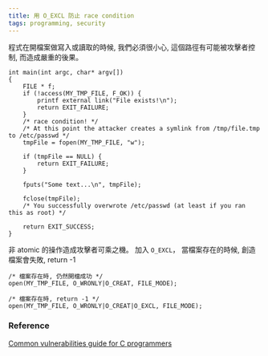 ```yaml
---
title: 用 O_EXCL 防止 race condition 
tags: programming, security
---
```


程式在開檔案做寫入或讀取的時候, 我們必須很小心,
這個路徑有可能被攻擊者控制, 而造成嚴重的後果。

~~~{ .c .numberLines }
int main(int argc, char* argv[])
{
    FILE * f;
    if (!access(MY_TMP_FILE, F_OK)) {
        printf external link("File exists!\n");
        return EXIT_FAILURE;
    }
    /* race condition! */
    /* At this point the attacker creates a symlink from /tmp/file.tmp to /etc/passwd */
    tmpFile = fopen(MY_TMP_FILE, "w");
 
    if (tmpFile == NULL) {
        return EXIT_FAILURE;
    }
 
    fputs("Some text...\n", tmpFile);
 
    fclose(tmpFile);
    /* You successfully overwrote /etc/passwd (at least if you ran this as root) */
 
    return EXIT_SUCCESS;
}
~~~

非 atomic 的操作造成攻擊者可乘之機。
加入 `O_EXCL`， 當檔案存在的時候, 創造檔案會失敗, return -1

~~~{ .c }
/* 檔案存在時, 仍然開檔成功 */
open(MY_TMP_FILE, O_WRONLY|O_CREAT, FILE_MODE);

/* 檔案存在時, return -1 */
open(MY_TMP_FILE, O_WRONLY|O_CREAT|O_EXCL, FILE_MODE); 
~~~


### Reference

[Common vulnerabilities guide for C programmers](https://security.web.cern.ch/security/recommendations/en/codetools/c.shtml)


